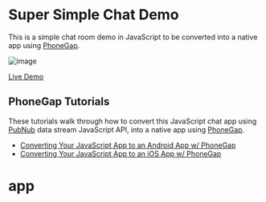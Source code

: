 # Super Simple Chat Demo


This is a simple chat room demo in JavaScript to be converted into a native app using [PhoneGap][pg].

![image](http://www.pubnub.com/blog/wp-content/uploads/2014/10/phonegap.jpg)

[Live Demo](http://pubnub.github.io/super-simple-chat/index.html)

## PhoneGap Tutorials

These tutorials walk through how to convert this JavaScript chat app using [PubNub][pubnub] data stream JavaScript API, into a native app using [PhoneGap][pg].

- [Converting Your JavaScript App to an Android App w/ PhoneGap](http://www.pubnub.com/blog/how-to-convert-your-javascript-app-into-an-android-app-with-phonegap/)
- [Converting Your JavaScript App to an iOS App w/ PhoneGap](http://www.pubnub.com/blog/converting-your-javascript-app-to-an-ios-app-w-phonegap/) 

[pg]: http://phonegap.com
[pubnub]: http://www.pubnub.com/docs/javascript/javascript-sdk.html

# app
